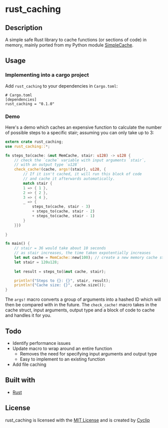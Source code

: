 # rust_caching

## Description
A simple safe Rust library to cache functions (or sections of code) in memory, mainly ported from my Python module [SimpleCache](https://github.com/Cyclip/SimpleCache). 

## Usage

### Implementing into a cargo project
Add `rust_caching` to your dependencies in `Cargo.toml`:  
```
# Cargo.toml
[dependencies]
rust_caching = "0.1.0"
```

### Demo

Here's a demo which caches an expensive function to calculate the number of possible steps to a specific stair; assuming you can only take up to 3:
```rust
extern crate rust_caching;
use rust_caching::*;

fn steps_to(cache: &mut MemCache, stair: u128) -> u128 {
    // check the `cache` variable with input arguments `stair`,
    // with an output type `u128`
    check_cache!(cache, args!(stair), u128, {
        // If it isn't cached, it will run this block of code
        // and cache it afterwards automatically.
        match stair {
        1 => { 1 },
        2 => { 2 },
        3 => { 4 },
        _ => {
            steps_to(cache, stair - 3)
            + steps_to(cache, stair - 2)
            + steps_to(cache, stair - 1)
        }
    }})
    
}

fn main() {
    // stair = 36 would take about 10 seconds
    // as stair increases, the time taken expotentially increases
    let mut cache = MemCache::new(100); // create a new memory cache struct
    let stair = 120u128;
   
    let result = steps_to(&mut cache, stair);

    println!("Steps to {}: {}", stair, result);
    println!("Cache size: {}", cache.size());
}
```

The `args!` macro converts a group of arguments into a hashed ID which will then be compared with in the future. 
The `check_cache!` macro takes in the cache struct, input arguments, output type and a block of code to cache and handles it for you.

## Todo
- Identify performance issues
- Update macro to wrap around an entire function
  - Removes the need for specifying input arguments and output type
  - Easy to implement to an existing function
- Add file caching

## Built with
- [Rust](https://www.rust-lang.org/)

## License
rust_caching is licensed with the [MIT License](LICENSE) and is created by [Cyclip](https://www.github.com/Cyclip)
